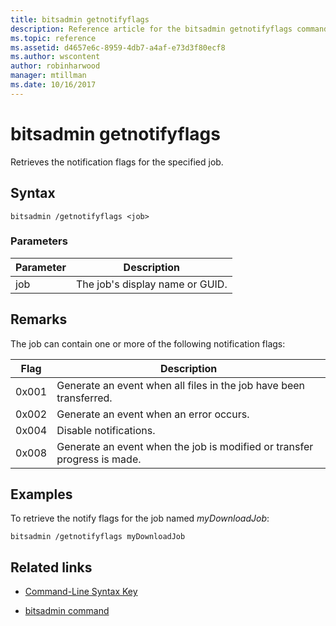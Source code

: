 ```yaml
---
title: bitsadmin getnotifyflags
description: Reference article for the bitsadmin getnotifyflags command, which retrieves the notification flags for the specified job.
ms.topic: reference
ms.assetid: d4657e6c-8959-4db7-a4af-e73d3f80ecf8
ms.author: wscontent
author: robinharwood
manager: mtillman
ms.date: 10/16/2017
---
```


# bitsadmin getnotifyflags

Retrieves the notification flags for the specified job.

## Syntax

```
bitsadmin /getnotifyflags <job>
```

### Parameters

| Parameter | Description |
| -------------- | -------------- |
| job | The job's display name or GUID. |

## Remarks

The job can contain one or more of the following notification flags:

| Flag | Description |
| ----- | ----- |
| 0x001 | Generate an event when all files in the job have been transferred. |
| 0x002 | Generate an event when an error occurs. |
| 0x004 | Disable notifications. |
| 0x008 | Generate an event when the job is modified or transfer progress is made. |

## Examples

To retrieve the notify flags for the job named *myDownloadJob*:

```
bitsadmin /getnotifyflags myDownloadJob
```

## Related links

- [Command-Line Syntax Key](command-line-syntax-key.md)

- [bitsadmin command](bitsadmin.md)
